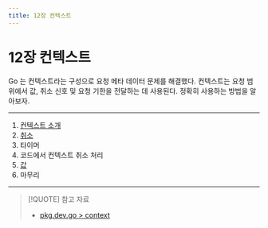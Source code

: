 ```yaml
---
title: 12장 컨텍스트
---
```


# 12장 컨텍스트

Go 는 컨텍스트라는 구성으로 요청 메타 데이터 문제를 해결했다. 컨텍스트는 요청 범위에서 값, 취소 신호 및 요청 기한을 전달하는 데 사용된다.
정확히 사용하는 방법을 알아보자.

---

1. [컨텍스트 소개](12.1.md)
2. [취소](12.2.md)
3. 타이머
4. 코드에서 컨텍스트 취소 처리
5. [값](12.5.md)
6. 마무리

---

> [!QUOTE] 참고 자료
>
> - [pkg.dev.go > context](https://pkg.go.dev/context)
